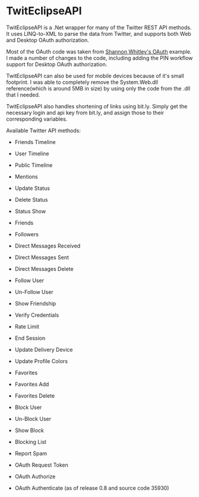 TwitEclipseAPI
==============

TwitEclipseAPI is a .Net wrapper for many of the Twitter REST API methods. It uses LINQ-to-XML to parse the data from Twitter, and supports both Web and Desktop OAuth authorization.

Most of the OAuth code was taken from [Shannon Whitley's OAuth] example. I made a number of changes to the code, including adding the PIN workflow support for Desktop OAuth authorization.

TwitEclipseAPI can also be used for mobile devices because of it's small footprint. I was able to completely remove the System.Web.dll reference(which is around 5MB in size) by using only the code from the .dll that I needed.

TwitEclipseAPI also handles shortening of links using bit.ly. Simply get the necessary login and api key from bit.ly, and assign those to their corresponding variables.

Available Twitter API methods:

* Friends Timeline
* User Timeline
* Public Timeline
* Mentions
* Update Status
* Delete Status
* Status Show
* Friends
* Followers
* Direct Messages Received
* Direct Messages Sent
* Direct Messages Delete
* Follow User
* Un-Follow User
* Show Friendship
* Verify Credentials
* Rate Limit
* End Session
* Update Delivery Device
* Update Profile Colors
* Favorites
* Favorites Add
* Favorites Delete
* Block User
* Un-Block User
* Show Block
* Blocking List
* Report Spam
* OAuth Request Token
* OAuth Authorize
* OAuth Authenticate (as of release 0.8 and source code 35930)




  [Shannon Whitley's OAuth]: http://www.voiceoftech.com/swhitley/?p=681
